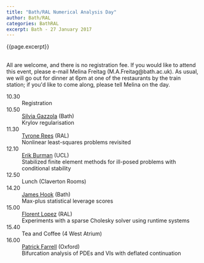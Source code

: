 ```yaml
---
title: "Bath/RAL Numerical Analysis Day"
author: Bath/RAL
categories: BathRAL
excerpt: Bath - 27 January 2017
---
```

{{page.excerpt}}

<!-- <div id="2017"><section class="right-content"><span><h3>Bath/RAL Numerical Analysis Day 2017</h3>Friday 27th January 2017, University of Bath 
<div></div> -->
<p><br>All are welcome, and there is no registration fee. If you would like to attend this event, please e-mail Melina Freitag (M.A.Freitag@bath.ac.uk). As usual, we will go out for dinner at 6pm at one of the restaurants by the train station; if you'd like to come along, please tell Melina on the day.</p>
<dl class="bib-list"><div id="bibdiv"><dt>10.30</dt>
<dd><div>Registration </div>
<div></div>

</dd>
<dt>10.50</dt>
<dd><div><a href="http://people.bath.ac.uk/sg968/">Silvia Gazzola</a>
 (Bath)</div>
<div>Krylov regularisation</div>

</dd>
<dt>11.30</dt>
<dd><div><a href="http://www.numerical.rl.ac.uk/people/rees/">Tyrone Rees</a>
 (RAL)</div>
<div>Nonlinear least-squares problems revisited</div>

</dd>
<dt>12.10</dt>
<dd><div><a href="http://iris.ucl.ac.uk/iris/browse/profile?upi=ENBUR31">Erik Burman</a>
 (UCL)</div>
<div>Stabilized finite element methods for ill-posed problems with conditional stability</div>

</dd>
<dt>12.50</dt>
<dd><div>Lunch (Claverton Rooms)</div>
<div></div>

</dd>
<dt>14.20</dt>
<dd><div><a href="http://people.bath.ac.uk/jlh75/">James Hook</a>
 (Bath)</div>
<div>Max-plus statistical leverage scores</div>

</dd>
<dt>15.00</dt>
<dd><div><a href="http://www.numerical.rl.ac.uk/people/f_lopez/">Florent Lopez</a>
 (RAL)</div>
<div>Experiments with a sparse Cholesky solver using runtime systems</div>

</dd>
<dt>15.40</dt>
<dd><div>Tea and Coffee (4 West Atrium)</div>
<div></div>

</dd>
<dt>16.00</dt>
<dd><div><a href="http://www.maths.ox.ac.uk/people/patrick.farrell">Patrick Farrell</a>
 (Oxford)</div>
<div>Bifurcation analysis of PDEs and VIs with deflated continuation</div>

</dd>
</div>
</dl>

